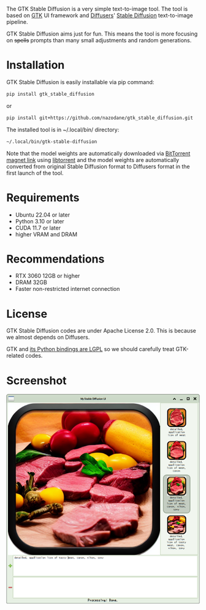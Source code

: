 The GTK Stable Diffusion is a very simple text-to-image tool. The tool is based on [GTK](https://en.wikipedia.org/wiki/GTK) UI framework and [Diffusers](https://github.com/huggingface/diffusers)' [Stable Diffusion](https://en.wikipedia.org/wiki/Stable_Diffusion) text-to-image pipeline.

GTK Stable Diffusion aims just for fun. This means the tool is more focusing on ~~spells~~ prompts than many small adjustments and random generations.

Installation
============
GTK Stable Diffusion is easily installable via pip command:
```bash
pip install gtk_stable_diffusion
```
or
```bash
pip install git+https://github.com/nazodane/gtk_stable_diffusion.git
```

The installed tool is in ~/.local/bin/ directory:
```bash
~/.local/bin/gtk-stable-diffusion
```

Note that the model weights are automatically downloaded via [BitTorrent magnet link](https://en.wikipedia.org/wiki/Magnet_URI_scheme) using [libtorrent](https://en.wikipedia.org/wiki/Libtorrent) and the model weights are automatically converted from original Stable Diffusion format to Diffusers format in the first launch of the tool.

Requirements
============
* Ubuntu 22.04 or later
* Python 3.10 or later
* CUDA 11.7 or later
* higher VRAM and DRAM

Recommendations
===============
* RTX 3060 12GB or higher
* DRAM 32GB
* Faster non-restricted internet connection

License
=======
GTK Stable Diffusion codes are under Apache License 2.0. This is because we almost depends on Diffusers.

GTK and [its Python bindings are LGPL](https://www.gtk.org/docs/language-bindings/python) so we should carefully treat GTK-related codes.

Screenshot
==========
![Screenshot Image](screenshot.png)


